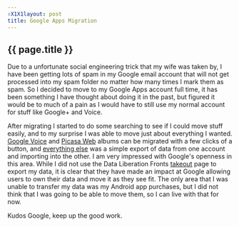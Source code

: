 ```yaml
---
⇧X1X1layout: post
title: Google Apps Migration 
---
```


{{ page.title }}
----------------

Due to a unfortunate social engineering trick that my wife was taken by, I have been getting lots of spam in my Google email account that will not get processed into my spam folder no matter how many times I mark them as spam. So I decided to move to my Google Apps account full time, it has been something I  have thought about doing it in the past, but figured it would be to much of a pain as I would have to still use my normal account for stuff like Google+ and Voice. 

After migrating I started to do some searching to see if I could move stuff easily, and to my surprise I was able to move just about everything I wanted. [Google Voice][1] and [Picasa Web][2] albums can be migrated with a few clicks of a button, and [everything else][3] was a simple export of data from one account and importing into the other. I am very impressed with Google's openness in this area. While I did not use the Data Liberation Fronts [takeout][4] page to export my data, it is clear that they have made an impact at Google allowing users to own their data and move it as they see fit. The only area that I was unable to transfer my data was my Android app purchases, but I did not think that I was going to be able to move them, so I can live with that for now.

Kudos Google, keep up the good work.

[1]: http://www.google.com/support/voice/bin/static.py?page=ts.cs&ts=1378507
[2]: http://picasa.google.com/support/bin/answer.py?answer=189356
[3]: http://lifehacker.com/5602545/how-to-migrate-your-entire-google-account-to-a-new-one
[4]: https://www.google.com/takeout/